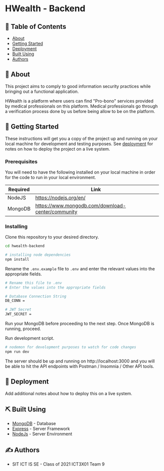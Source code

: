 # HWealth - Backend

## 📝 Table of Contents

- [About](#about)
- [Getting Started](#getting_started)
- [Deployment](#deployment)
- [Built Using](#built_using)
- [Authors](#authors)

## 🧐 About <a name = "about"></a>

This project aims to comply to good information security practices while bringing out a functional application.

HWealth is a platform where users can find "Pro-bono" services provided by medical professionals on this platform. Medical professionals go through a verification process done by us before being allow to be on the platform.

## 🏁 Getting Started <a name = "getting_started"></a>

These instructions will get you a copy of the project up and running on your local machine for development and testing purposes. See [deployment](#deployment) for notes on how to deploy the project on a live system.

### Prerequisites

You will need to have the following installed on your local machine in order for the code to run in your local environment.

| Required | Link                                              |
| -------- | ------------------------------------------------- |
| NodeJS   | https://nodejs.org/en/                            |
| MongoDB  | https://www.mongodb.com/download-center/community |

### Installing

Clone this repository to your desired directory.

```bash
cd hwealth-backend

# installing node dependencies
npm install
```

Rename the `.env.example` file to `.env` and enter the relevant values into the appropriate fields.

```bash
# Rename this file to .env
# Enter the values into the appropriate fields

# Database Connection String
DB_CONN =

# JWT Secret
JWT_SECRET =
```

Run your MongoDB before proceeding to the next step. Once MongoDB is running, proceed.

Run development script.

```bash
# nodemon for development purposes to watch for code changes
npm run dev
```

The server should be up and running on http://localhost:3000 and you will be able to hit the API endpoints with Postman / Insomnia / Other API tools.

## 🚀 Deployment <a name = "deployment"></a>

Add additional notes about how to deploy this on a live system.

## ⛏️ Built Using <a name = "built_using"></a>

- [MongoDB](https://www.mongodb.com/) - Database
- [Express](https://expressjs.com/) - Server Framework
- [NodeJs](https://nodejs.org/en/) - Server Environment

## ✍️ Authors <a name = "authors"></a>

- SIT ICT IS SE - Class of 2021 ICT3X01 Team 9
